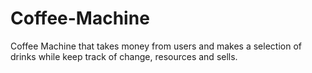# Coffee-Machine
Coffee Machine that takes money from users and makes a selection of drinks while keep track of change, resources and sells.
